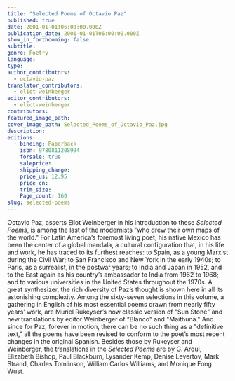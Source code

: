 ```yaml
---
title: "Selected Poems of Octavio Paz"
published: true
date: 2001-01-01T06:00:00.000Z
publication_date: 2001-01-01T06:00:00.000Z
show_in_forthcoming: false
subtitle:
genre: Poetry
language:
type:
author_contributors:
  - octavio-paz
translator_contributors:
  - eliot-weinberger
editor_contributors:
  - eliot-weinberger
contributors:
featured_image_path:
cover_image_path: Selected_Poems_of_Octavio_Paz.jpg
description:
editions:
  - binding: Paperback
    isbn: 9780811208994
    forsale: true
    saleprice:
    shipping_charge:
    price_us: 12.95
    price_cn:
    trim_size:
    Page_count: 160
slug: selected-poems
---
```


Octavio Paz, asserts Eliot Weinberger in his introduction to these _Selected Poems_, is among the last of the modernists "who drew their own maps of the world." For Latin America’s foremost living poet, his native Mexico has been the center of a global mandala, a cultural configuration that, in his life and work, he has traced to its furthest reaches: to Spain, as a young Marxist during the Civil War; to San Francisco and New York in the early 1940s; to Paris, as a surrealist, in the postwar years; to India and Japan in 1952, and to the East again as his country’s ambassador to India from 1962 to 1968; and to various universities in the United States throughout the 1970s. A great synthesizer, the rich diversity of Paz’s thought is shown here in all its astonishing complexity. Among the sixty-seven selections in this volume, a gathering in English of his most essential poems drawn from nearly fifty years’ work, are Muriel Rukeyser’s now classic version of "Sun Stone" and new translations by editor Weinberger of “Blanco" and "Maithuna." And since for Paz, forever in motion, there can be no such thing as a "definitive text," all the poems have been revised to conform to the poet’s most recent changes in the original Spanish. Besides those by Rukeyser and Weinberger, the translations in the _Selected Poems_ are by G. Aroul, Elizabeth Bishop, Paul Blackburn, Lysander Kemp, Denise Levertov, Mark Strand, Charles Tomlinson, William Carlos Williams, and Monique Fong Wust.

